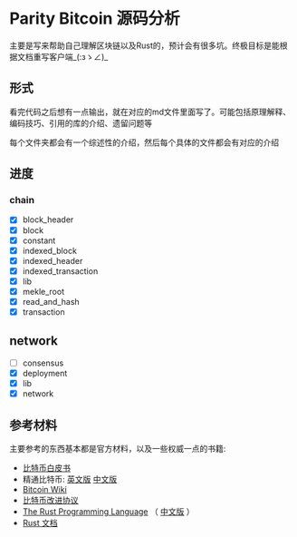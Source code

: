 # Parity Bitcoin 源码分析
主要是写来帮助自己理解区块链以及Rust的，预计会有很多坑。终极目标是能根据文档重写客户端_(:зゝ∠)_ 

## 形式
看完代码之后想有一点输出，就在对应的md文件里面写了。可能包括原理解释、编码技巧、引用的库的介绍、遗留问题等

每个文件夹都会有一个综述性的介绍，然后每个具体的文件都会有对应的介绍

## 进度

### chain

- [x] block_header
- [x] block
- [x] constant
- [x] indexed_block
- [x] indexed_header
- [x] indexed_transaction
- [x] lib
- [x] mekle_root
- [x] read_and_hash
- [x] transaction

## network

- [ ] consensus
- [x] deployment
- [x] lib
- [x] network

## 参考材料
主要参考的东西基本都是官方材料，以及一些权威一点的书籍:

- [比特币白皮书](https://bitcoin.org/bitcoin.pdf)
- 精通比特币: [英文版](https://github.com/bitcoinbook/bitcoinbook)  [中文版](https://github.com/tianmingyun/MasterBitcoin2CN)
- [Bitcoin Wiki](https://github.com/bitcoinbook/bitcoinbook)
- [比特币改进协议](https://github.com/bitcoin/bips)
- [The Rust Programming Language](https://doc.rust-lang.org/book/) （ [中文版](https://rustlang-cn.org/office/rust/book/) ）
- [Rust 文档](https://doc.rust-lang.org/std/index.html)

